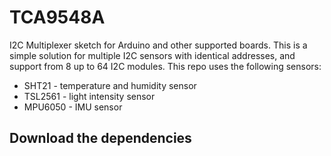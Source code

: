 # TCA9548A
I2C Multiplexer sketch for Arduino and other supported boards. This is a simple solution for multiple I2C sensors with identical addresses, and support from 8 up to 64 I2C modules. This repo uses the following sensors:
* SHT21 - temperature and humidity sensor
* TSL2561 - light intensity sensor
* MPU6050 - IMU sensor

## Download the dependencies
